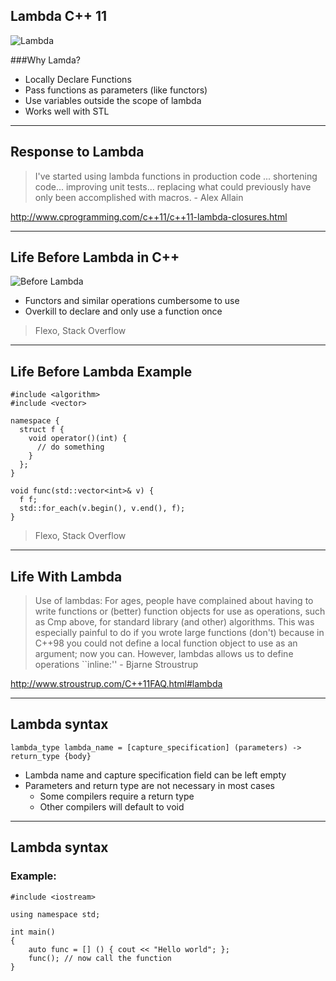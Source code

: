 ## Lambda C++ 11

![Lambda](http://i.imgur.com/tO9ugC3.png) 

###Why Lamda?

* Locally Declare Functions
* Pass functions as parameters (like functors)
* Use variables outside the scope of lambda
* Works well with STL

---

## Response to Lambda

> I've started using lambda functions in production code ... shortening code... improving unit tests... replacing what could previously have only been accomplished with macros. - Alex Allain

http://www.cprogramming.com/c++11/c++11-lambda-closures.html

---

## Life Before Lambda in C++
![Before Lambda](http://i.imgur.com/IcV3KuN.png)

* Functors and similar operations cumbersome to use 
* Overkill to declare and only use a function once

> Flexo, Stack Overflow  

---

## Life Before Lambda Example
~~~~~
#include <algorithm>
#include <vector>

namespace {
  struct f {
    void operator()(int) {
      // do something
    }
  };
}

void func(std::vector<int>& v) {
  f f;
  std::for_each(v.begin(), v.end(), f);
}
~~~~~

> Flexo, Stack Overflow  

---

## Life With Lambda

> Use of lambdas: For ages, people have complained about having to write functions or (better) function objects for use as operations, such as Cmp<T> above, for standard library (and other) algorithms. This was especially painful to do if you wrote large functions (don't) because in C++98 you could not define a local function object to use as an argument; now you can. However, lambdas allows us to define operations ``inline:'' - Bjarne Stroustrup

http://www.stroustrup.com/C++11FAQ.html#lambda

---

## Lambda syntax

~~~~~
lambda_type lambda_name = [capture_specification] (parameters) -> return_type {body}
~~~~~

* Lambda name and capture specification field can be left empty
* Parameters and return type are not necessary in most cases
  * Some compilers require a return type
  * Other compilers will default to void

---

## Lambda syntax

### Example:

~~~~~
#include <iostream>

using namespace std;

int main()
{
    auto func = [] () { cout << "Hello world"; };
    func(); // now call the function
}
~~~~~
